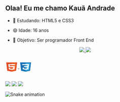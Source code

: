 ## Olaa! Eu me chamo Kauã Andrade

- 🌱 Estudando: HTML5 e CSS3

- 😄 Idade: 16 anos 

- 🎯 Objetivo: Ser programador Front End

<div align="center">
  <a href="https://github.com/kauasivandrade">
  <img height="180em" src="https://github-readme-stats.vercel.app/api?username=kauasilvandrade&show_icons=true&theme=algolia&include_all_commits=true&count_private=true"/>
  <img height="180em" src="https://github-readme-stats.vercel.app/api/top-langs/?username=kauasilvandrade&layout=compact&langs_count=7&theme=algolia"/>
</div>

##

<div style="display: inline_block">
  <img align="center" alt="Kaua-HTML" height="30" width="40" src="https://raw.githubusercontent.com/devicons/devicon/master/icons/html5/html5-original.svg">
  <img align="center" alt="Kaua-CSS" height="30" width="40" src="https://raw.githubusercontent.com/devicons/devicon/master/icons/css3/css3-original.svg">
</div>

##

<div> 
  <a href="https://www.instagram.com/kaua_silva_an/" target="_blank"><img src="https://img.shields.io/badge/-Instagram-%23E4405F?style=for-the-badge&logo=instagram&logoColor=white" target="_blank"></a>
  <a href="malito:kauaa422@gmail.com" target="_blank"><img src="https://img.shields.io/badge/-Gmail-%23333?style=for-the-badge&logo=gmail&logoColor=white"></a>
  <a href="https://wa.me/11969071018" target="_blank"><img src="https://img.shields.io/badge/WhatsApp-25D366?style=for-the-badge&logo=whatsapp&logoColor=white" target="_blank"></a> 
</div>  
  

  ![Snake animation](https://github.com/kauasilvandrade/rafaballerini/blob/output/github-contribution-grid-snake.svg)
